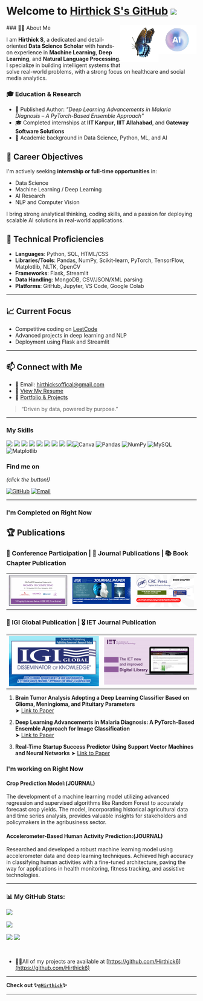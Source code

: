 # Welcome to [Hirthick S's GitHub](https://github.com/Hirthick6) <a href="https://github.com/Hirthick6/"><img src="https://media.giphy.com/media/hvRJCLFzcasrR4ia7z/giphy.gif" width="25px"></a>

<img src="https://raw.githubusercontent.com/Hirthick6/Oasis-Infobyte-Web-Development-and-Designing/main/final.gif" align="right" width="20%" height="15%">
<img src="https://raw.githubusercontent.com/Hirthick6/Oasis-Infobyte-Web-Development-and-Designing/main/butter.gif" align="right" width="20%" height="15%">
### 👨‍💻 About Me

I am **Hirthick S**, a dedicated and detail-oriented **Data Science Scholar** with hands-on experience in **Machine Learning**, **Deep Learning**, and **Natural Language Processing**. I specialize in building intelligent systems that solve real-world problems, with a strong focus on healthcare and social media analytics.


### 🎓 Education & Research
- 📘 Published Author: *"Deep Learning Advancements in Malaria Diagnosis – A PyTorch-Based Ensemble Approach"*
- 🎓 Completed internships at **IIT Kanpur**, **IIIT Allahabad**, and **Gateway Software Solutions**
- 🧪 Academic background in Data Science, Python, ML, and AI


## 💼 Career Objectives

I'm actively seeking **internship or full-time opportunities** in:
- Data Science
- Machine Learning / Deep Learning
- AI Research
- NLP and Computer Vision

I bring strong analytical thinking, coding skills, and a passion for deploying scalable AI solutions in real-world applications.


## 🧠 Technical Proficiencies
- **Languages**: Python, SQL, HTML/CSS
- **Libraries/Tools**: Pandas, NumPy, Scikit-learn, PyTorch, TensorFlow, Matplotlib, NLTK, OpenCV
- **Frameworks**: Flask, Streamlit
- **Data Handling**: MongoDB, CSV/JSON/XML parsing
- **Platforms**: GitHub, Jupyter, VS Code, Google Colab

---

## 📈 Current Focus
- Competitive coding on [LeetCode](https://leetcode.com/hirthicksofficial)
- Advanced projects in deep learning and NLP
- Deployment using Flask and Streamlit

---

## 📫 Connect with Me
- 📧 Email: [hirthicksoffical@gmail.com](mailto:hirthicksoffical@gmail.com)
- 📄 [View My Resume](https://github.com/Hirthick6/Hirthick-Portfolio-Resume/blob/main/Hirthick%20S%20Resume.pdf)
- 🔗 [Portfolio & Projects](https://github.com/Hirthick6)

> “Driven by data, powered by purpose.”




-------------------------------------------------------------------------------------------------------
### My Skills 
<img src="https://img.shields.io/badge/-C-blue?style=for-the-badge&logo=c&logoColor=FFFFFF" height="30"> <img src="https://img.shields.io/badge/-C++-blue?style=for-the-badge&logo=c%2B%2B&logoColor=FFFFFF" height="30"> <img src="http://img.shields.io/badge/-Python-blue?style=for-the-badge&logo=python&logoColor=FFFFFF" height="30"> <img src="https://img.shields.io/badge/-Java-blue?style=for-the-badge&logo=openjdk&logoColor=white" height="30"> <img src="http://img.shields.io/badge/-PHP-blue?style=for-the-badge&logo=php&logoColor=FFFFFF" height="30"> <img src="http://img.shields.io/badge/-Machine%20Learning-blue?style=for-the-badge&logo=machine-learning&logoColor=FFFFFF" height="30"> <img src="http://img.shields.io/badge/-Deep%20Learning-blue?style=for-the-badge&logo=deep-learning&logoColor=FFFFFF" height="30"> <img src="http://img.shields.io/badge/-Computer%20Vision-blue?style=for-the-badge&logo=computer-vision&logoColor=FFFFFF" height="30"> <img src="http://img.shields.io/badge/-MySQL-blue?style=for-the-badge&logo=mysql&logoColor=FFFFFF" height="30">![Canva](https://img.shields.io/badge/Canva-%2300C4CC.svg?style=for-the-badge&logo=Canva&logoColor=white)  ![Pandas](https://img.shields.io/badge/pandas-%23150458.svg?style=for-the-badge&logo=pandas&logoColor=white) ![NumPy](https://img.shields.io/badge/numpy-%23013243.svg?style=for-the-badge&logo=numpy&logoColor=white) ![MySQL](https://img.shields.io/badge/mysql-%2300000f.svg?style=for-the-badge&logo=mysql&logoColor=white)![Matplotlib](https://img.shields.io/badge/Matplotlib-%23ffffff.svg?style=for-the-badge&logo=Matplotlib&logoColor=black) 


### Find me on 

_(click the button!)_

[![GitHub](https://img.shields.io/badge/-GitHub-blue?style=for-the-badge&logo=github&logoColor=white)](https://github.com/Hirthick6) [![Email](https://img.shields.io/badge/-Email-blue?style=for-the-badge&logo=mail.ru&logoColor=white)](mailto:hirthicksofficial@gmail.com)

-------------------------------------------------------------------------------------------------------
### I'm Completed on Right Now
## 🏆 Publications
### 📝 Conference Participation | 📖 Journal Publications | 📚 Book Chapter Publication
<table>
  <tr>
    <td align="center">
      <a href="https://ieeexplore.ieee.org/abstract/document/10863014">
        <img src="https://github.com/Hirthick6/IPL-score-Prediction-/blob/main/png/inco.png?raw=true" alt="Conference Participation" width="300"/>
      </a>
    </td>
    <td align="center">
      <a href="">
        <img src="https://github.com/Hirthick6/IPL-score-Prediction-/blob/main/png/jpaper.png?raw=true" alt="Journal Paper" width="300"/>
      </a>
    </td>
    <td align="center">
      <a href="">
        <img src="https://github.com/Hirthick6/IPL-score-Prediction-/blob/main/png/bookc.png?raw=true" alt="Book Chapter" width="300"/>
      </a>
    </td>
  </tr>
</table>

### 🏅 IGI Global Publication | 🎖 IET Journal Publication
<table>
  <tr>
    <td align="center">
      <a href="https://www.igi-global.com/chapter/deep-learning-advancements-in-malaria-diagnosis/351607">
        <img src="https://github.com/Hirthick6/IPL-score-Prediction-/blob/main/png/igi.png?raw=true" alt="IGI Global Publication" width="300"/>
      </a>
    </td>
    <td align="center">
      <a href="https://digital-library.theiet.org/doi/10.1049/pbhe059e_ch16">
        <img src="https://github.com/Hirthick6/IPL-score-Prediction-/blob/main/png/iet.jpg?raw=true" alt="IET Journal Publication" width="300"/>
      </a>
    </td>
  </tr>
</table>

1. **Brain Tumor Analysis Adopting a Deep Learning Classifier Based on Glioma, Meningioma, and Pituitary Parameters**  
   ➤ [Link to Paper](https://digital-library.theiet.org/content/books/10.1049/pbhe059e_ch16)

2. **Deep Learning Advancements in Malaria Diagnosis: A PyTorch-Based Ensemble Approach for Image Classification**  
   ➤ [Link to Paper](https://www.igi-global.com/chapter/deep-learning-advancements-in-malaria-diagnosis/351607)

3. **Real-Time Startup Success Predictor Using Support Vector Machines and Neural Networks**
   ➤ [Link to Paper](https://ieeexplore.ieee.org/document/10863014)

### I'm working on Right Now
#### Crop Prediction Model:(JOURNAL) 
The development of a machine learning model utilizing advanced regression and supervised algorithms like Random Forest to accurately forecast crop yields. The model, incorporating historical agricultural data and time series analysis, provides valuable insights for stakeholders and policymakers in the agribusiness sector.

#### Accelerometer-Based Human Activity Prediction:(JOURNAL) 
Researched and developed a robust machine learning model using accelerometer data and deep learning techniques. Achieved high accuracy in classifying human activities with a fine-tuned architecture, paving the way for applications in health monitoring, fitness tracking, and assistive technologies.

-------------------------------------------------------------------------------------------------------
### 📊 My GitHub Stats:
![](https://github-profile-trophy.vercel.app/?username=Hirthick6&theme=radical&no-frame=false&no-bg=true&margin-w=4&title=MultiLanguage,Repositories,Stars,Experience,Followers)

![](https://github-profile-trophy.vercel.app/?username=Hirthick6&row=1&column=1&theme=darkhub&no-bg=true&no-frame=true&title=Joined2020&margin-w=4)

![](https://github-readme-streak-stats.herokuapp.com/?user=Hirthick6&theme=radical&hide_border=false)
![](https://github-readme-stats.vercel.app/api/top-langs/?username=Hirthick6&hide=jupyter%20notebook&theme=radical&hide_border=false&include_all_commits=false&count_private=true&layout=compact)

<br>


- 👨‍💻All of my projects are available at [https://github.com/Hirthick6](https://github.com/Hirthick6)

-------------------------------------------------------------------------------------------------------
**Check out 
✨[`@Hirthick`](https://github.com/Hirthick6)✨**

-------------------------------------------------------------------------------------------------------

